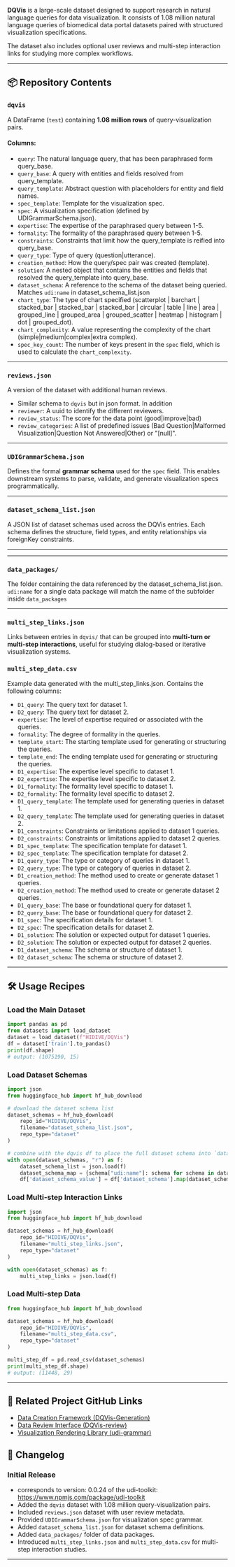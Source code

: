 **DQVis** is a large-scale dataset designed to support research in natural language queries for data visualization. It consists of 1.08 million natural language queries of biomedical data portal datasets paired with structured visualization specifications.

The dataset also includes optional user reviews and multi-step interaction links for studying more complex workflows.

---

## 📦 Repository Contents

### `dqvis`

A DataFrame (`test`) containing **1.08 million rows** of query-visualization pairs.

#### Columns:

- `query`: The natural language query, that has been paraphrased form query_base.
- `query_base`: A query with entities and fields resolved from query_template.
- `query_template`: Abstract question with placeholders for entity and field names.
- `spec_template`: Template for the visualization spec.
- `spec`: A visualization specification (defined by UDIGrammarSchema.json).
- `expertise`: The expertise of the paraphrased query between 1-5.
- `formality`: The formality of the paraphrased query between 1-5.
- `constraints`: Constraints that limit how the query_template is reified into query_base.
- `query_type`: Type of query (question|utterance).
- `creation_method`: How the query/spec pair was created (template).
- `solution`: A nested object that contains the entities and fields that resolved the query_template into query_base.
- `dataset_schema`: A reference to the schema of the dataset being queried. Matches `udi:name` in dataset_schema_list.json
- `chart_type`: The type of chart specified (scatterplot | barchart | stacked_bar | stacked_bar | stacked_bar | circular | table | line | area | grouped_line | grouped_area | grouped_scatter | heatmap | histogram | dot | grouped_dot).
- `chart_complexity`: A value representing the complexity of the chart (simple|medium|complex|extra complex).
- `spec_key_count`: The number of keys present in the `spec` field, which is used to calculate the `chart_complexity`.

---

### `reviews.json`

A version of the dataset with additional human reviews.

- Similar schema to `dqvis` but in json format. In addition
- `reviewer`: A uuid to identify the different reviewers.
- `review_status`: The score for the data point (good|improve|bad)
- `review_categories`: A list of predefined issues (Bad Question|Malformed Visualization|Question Not Answered|Other) or "[null]".

---

### `UDIGrammarSchema.json`

Defines the formal **grammar schema** used for the `spec` field. This enables downstream systems to parse, validate, and generate visualization specs programmatically.

---

### `dataset_schema_list.json`

A JSON list of dataset schemas used across the DQVis entries. Each schema defines the structure, field types, and entity relationships via foreignKey constraints.

---

---

### `data_packages/`

The folder containing the data referenced by the dataset_schema_list.json. `udi:name` for a single data package will match the name of the subfolder inside `data_packages`

---

### `multi_step_links.json`

Links between entries in `dqvis/` that can be grouped into **multi-turn or multi-step interactions**, useful for studying dialog-based or iterative visualization systems.

### `multi_step_data.csv`

Example data generated with the multi_step_links.json. Contains the following columns:

- `D1_query`: The query text for dataset 1.
- `D2_query`: The query text for dataset 2.
- `expertise`: The level of expertise required or associated with the queries.
- `formality`: The degree of formality in the queries.
- `template_start`: The starting template used for generating or structuring the queries.
- `template_end`: The ending template used for generating or structuring the queries.
- `D1_expertise`: The expertise level specific to dataset 1.
- `D2_expertise`: The expertise level specific to dataset 2.
- `D1_formality`: The formality level specific to dataset 1.
- `D2_formality`: The formality level specific to dataset 2.
- `D1_query_template`: The template used for generating queries in dataset 1.
- `D2_query_template`: The template used for generating queries in dataset 2.
- `D1_constraints`: Constraints or limitations applied to dataset 1 queries.
- `D2_constraints`: Constraints or limitations applied to dataset 2 queries.
- `D1_spec_template`: The specification template for dataset 1.
- `D2_spec_template`: The specification template for dataset 2.
- `D1_query_type`: The type or category of queries in dataset 1.
- `D2_query_type`: The type or category of queries in dataset 2.
- `D1_creation_method`: The method used to create or generate dataset 1 queries.
- `D2_creation_method`: The method used to create or generate dataset 2 queries.
- `D1_query_base`: The base or foundational query for dataset 1.
- `D2_query_base`: The base or foundational query for dataset 2.
- `D1_spec`: The specification details for dataset 1.
- `D2_spec`: The specification details for dataset 2.
- `D1_solution`: The solution or expected output for dataset 1 queries.
- `D2_solution`: The solution or expected output for dataset 2 queries.
- `D1_dataset_schema`: The schema or structure of dataset 1.
- `D2_dataset_schema`: The schema or structure of dataset 2.

---

## 🛠️ Usage Recipes

### Load the Main Dataset

```python
import pandas as pd
from datasets import load_dataset
dataset = load_dataset(f"HIDIVE/DQVis")
df = dataset['train'].to_pandas()
print(df.shape)
# output: (1075190, 15)
```

### Load Dataset Schemas

```python
import json
from huggingface_hub import hf_hub_download

# download the dataset schema list
dataset_schemas = hf_hub_download(
    repo_id="HIDIVE/DQVis",
    filename="dataset_schema_list.json",
    repo_type="dataset"
)

# combine with the dqvis df to place the full dataset schema into `dataset_schema_value` column.
with open(dataset_schemas, "r") as f:
    dataset_schema_list = json.load(f)
    dataset_schema_map = {schema["udi:name"]: schema for schema in dataset_schema_list}
    df['dataset_schema_value'] = df['dataset_schema'].map(dataset_schema_map)
```

### Load Multi-step Interaction Links

```python
import json
from huggingface_hub import hf_hub_download

dataset_schemas = hf_hub_download(
    repo_id="HIDIVE/DQVis",
    filename="multi_step_links.json",
    repo_type="dataset"
)

with open(dataset_schemas) as f:
    multi_step_links = json.load(f)

```

### Load Multi-step Data

```python
from huggingface_hub import hf_hub_download

dataset_schemas = hf_hub_download(
    repo_id="HIDIVE/DQVis",
    filename="multi_step_data.csv",
    repo_type="dataset"
)

multi_step_df = pd.read_csv(dataset_schemas)
print(multi_step_df.shape)
# output: (11448, 29)
```

<!-- ### Placeholder: Get the subset query_base table

```python
# TODO:
```

### Placeholder: Get the subset query_template table

```python
# TODO:
``` -->

---

<!-- ## 📚 Citation

_TODO: Add a citation if you plan to publish or release a paper._

--- -->

## 🔗 Related Project GitHub Links

- [Data Creation Framework (DQVis-Generation)](https://github.com/hms-dbmi/DQVis-Generation)
- [Data Review Interface (DQVis-review)](https://github.com/hms-dbmi/DQVis-review)
- [Visualization Rendering Library (udi-grammar)](https://github.com/hms-dbmi/udi-grammar)

## 📝 Changelog

### Initial Release

- corresponds to version: 0.0.24 of the udi-toolkit: https://www.npmjs.com/package/udi-toolkit
- Added the `dqvis` dataset with 1.08 million query-visualization pairs.
- Included `reviews.json` dataset with user review metadata.
- Provided `UDIGrammarSchema.json` for visualization spec grammar.
- Added `dataset_schema_list.json` for dataset schema definitions.
- Added `data_packages/` folder of data packages.
- Introduced `multi_step_links.json` and `multi_step_data.csv` for multi-step interaction studies.

---
